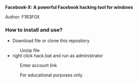 <b>Facebook-X: A powerful Facebook hacking tool for windows</b>
<p>Author: F1R3F0X</p>

<h3> How to install and use? </h3>
<ul>
<li> Download file or clone this repository </li>

<ul> Unzip file </ul>

<li>right click hack.bat and run as administrator</li>


<ul> Enter account link </li>
</li>

<P>For educational purposes only</P>
